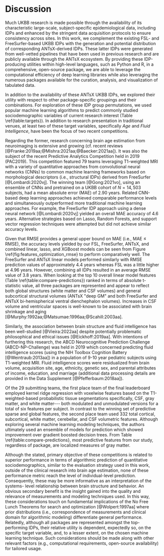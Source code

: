 
# Discussion

Much UKBB research is made possible through the availability of its
characteristic large-scale, subject-specific epidemiological data, including
IDPs and enhanced by the stringent data acquisition protocols to ensure
consistency across sites. In this work, we complement the existing FSL- and
FreeSurfer-based UKBB IDPs with the generation and potential distribution of
corresponding ANTsX-derived IDPs. These latter IDPs were generated from
well-vetted pipelines that have been used in previous research and are publicly
available through the ANTsX ecosystem.  By providing these IDP-producing
utilities within high-level languages, such as Python and R, in a comprehensive,
open-source package, we are able to leverage the computational efficiency of
deep learning libraries while also leveraging the numerous packages available
for the curation, analysis, and visualization of tabulated data.

In addition to the availability of these ANTsX UKBB IDPs, we explored their
utility with respect to other package-specific groupings and their combinations.
For exploration of these IDP group permutations, we used popular machine
learning algorithms to predict commonly studied sociodemographic variables of
current research interest (Table \ref{table:targets}).  In addition to research
presentation in traditional venues, at least two of these target variables,
specifically *Age* and *Fluid Intelligence*,  have been the focus of two recent
competitions.

Regarding the former, research concerning brain age estimation from neuroimaging
is extensive and growing (cf. recent reviews
[@Franke:2019aa;@Mishra:2021aa;@Baecker:2021aa]).  It was also the subject of
the recent Predictive Analytics Competition held in 2019 (PAC2019).  This
competition featured 79 teams leveraging T1-weighted MRI with a variety of
quantitative approaches from convolutional neural networks (CNNs) to common
machine learning frameworks based on morphological descriptors (i.e., structural
IDPs) derived from FreeSurfer [@Lombardi:2020vj]. The winning team
[@Gong:2021vo], using an ensemble of CNNs and pretrained on a UKBB cohort of
$N=14,503$ subjects, had a mean absolute error (MAE) of 2.90 years. Related
CNN-based deep learning approaches achieved comparable performance levels and
simultaneously outperformed more traditional machine learning approaches.  For
example, the FreeSurfer IDP approach using a dense neural network
[@Lombardi:2020vj] yielded an overall MAE accuracy of 4.6 years. Alternative
strategies based on Lasso, Random Forests, and support vector regression
techniques were attempted but did not achieve similar accuracy levels.

Given that RMSE provides a general upper bound on MAE (i.e., MAE $\leq$ RMSE),
the accuracy levels yielded by our FSL, FreeSurfer, ANTsX, and combined linear,
lasso, and XGBoost models can be seen from Figure
\ref{fig:features_optimization_rmse} to perform comparatively well.  The
FreeSurfer and ANTsX linear models performed similarly with RMSE prediction
values of approximately 4.4 years whereas FSL was a little higher at 4.96 years.
However, combining all IDPs resulted in an average RMSE value of 3.8 years. When
looking at the top 10 overall linear model features (Table
\ref{table:compare-predictions}) ranked in terms of absolute t-statistic value,
all three packages are represented and appear to reflect both global structures
(white matter and CSF volumes) and general subcortical structural volumes (ANTsX
"deep GM" and both FreeSurfer and ANTsX bi-hemispherical ventral dienchephalon
volumes).  Increases in CSF volume and ventricular spaces is well-known to be
associated with brain shrinkage and aging
[@Murphy:1992aa;@Matsumae:1996aa;@Scahill:2003aa].

Similarly, the association between brain structure and fluid intelligence has
been well-studied [@Vieira:2022aa] despite potentially problematic
philosophical and ethical issues [@Eickhoff:2019aa].  With intentions of
furthering this research, the ABCD Neurocognitive Prediction Challenge
(ABCD-NP-Challenge) was held in 2019 which concerned predicting fluid
intelligence scores (using the NIH Toolbox Cognition Battery
[@Weintraub:2013aa]) in a population of 9-10 year pediatric subjects using
T1-weighted MRI. Fluid intelligence scores were residualized from brain volume,
acquisition site, age, ethnicity, genetic sex, and parental attributes of
income, education, and marriage (additional data processing details are provided
in the Data Supplement [@Pfefferbaum:2018aa]).

Of the 29 submitting teams, the first place team of the final leaderboard
employed kernel ridge regression with voxelwise features based on the
T1-weighted-based probabilistic tissue segmentations specifically, CSF, gray
matter, and white matter--- both modulated and unmodulated versions for a total of
six features per subject. In contrast to the winning set of predictive sparse
and global features, the second place team used 332 total cortical, subcortical,
white matter, cerebellar, and CSF volumetric features.  Although exploring
several machine learning modeling techniques, the authors ultimately used an
ensemble of models for prediction which showed improvement over gradient boosted
decision trees.  From Table \ref{table:compare-predictions}, most predictive
features from our study, regardless of package, are localized measures of gray
matter.

Although the stated, primary objective of these competitions is related to
superior performance in terms of algorithmic prediction of quantitative
sociodemographics, similar to the evaluation strategy used in this work, outside
of the clinical research into brain age estimation, none of these performance
metric reach the level of individual-level prediction.
Consequently, these may be more informative as an interpretation of the systems-
level relationship between brain structure and behavior.  An obvious secondary
benefit is the insight gained into the quality and relevance of measurements and
modeling techniques used.  In this way, these considerations touch on
fundamental implications of the No Free Lunch Theorems for search and
optimization [@Wolpert:1997aa] where prior distributions (i.e., correspondence
of measurements and clinical domain for algorithmic modeling) differentiate
general performance.  Relatedly, although all packages are represented amongst
the top-performing IDPs, their relative utility is dependent, expectedly so, on
the specific target variable, and, to a lesser extent, on the chosen machine
learning technique. Such considerations should be made along with other relevant
factors (e.g., computational requirements, open-source availability) for
tailored usage.

